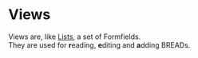 # Views

Views are, like [Lists](lists.md), a set of Formfields.  
They are used for **r**eading, **e**diting and **a**dding BREADs.  
